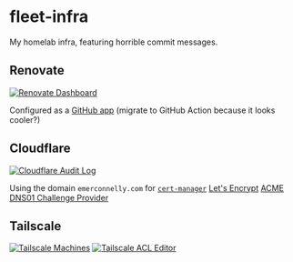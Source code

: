 # fleet-infra

My homelab infra, featuring horrible commit messages.

## Renovate

[![Renovate Dashboard](https://img.shields.io/badge/Dashboard-1A1F6C?logo=renovate)](https://developer.mend.io/github/emerconnelly/fleet-infra)

Configured as a [GitHub app](https://github.com/apps/renovate) (migrate to GitHub Action because it looks cooler?)

## Cloudflare

[![Cloudflare Audit Log](https://img.shields.io/badge/Audit%20Log-F38020?logo=cloudflare&logoColor=000000)](https://dash.cloudflare.com/923309f860b1a7e801fd81224c5f56c9/audit-log)

Using the domain `emerconnelly.com` for [`cert-manager`](https://cert-manager.io/) [Let's Encrypt](https://letsencrypt.org/) [ACME DNS01 Challenge Provider](https://cert-manager.io/docs/configuration/acme/dns01/)

## Tailscale

[![Tailscale Machines](https://img.shields.io/badge/Machines-242424?logo=tailscale)](https://login.tailscale.com/admin/machines)
[![Tailscale ACL Editor](https://img.shields.io/badge/ACL%20Editor-242424?logo=tailscale)](https://login.tailscale.com/admin/machines)
 
